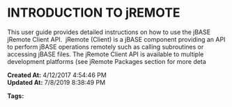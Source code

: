 # INTRODUCTION TO jREMOTE

This user guide provides detailed instructions on how to use the jBASE jRemote Client API.  jRemote (Client) is a jBASE component providing an API to perform jBASE operations remotely such as calling subroutines or accessing jBASE files. The jRemote Client API is available to multiple development platforms (see jRemote Packages section for more deta  

**Created At:** 4/12/2017 4:54:46 PM  
**Updated At:** 7/8/2019 8:38:49 PM  

**Tags:**
<badge text='connect to db' vertical='middle' />

